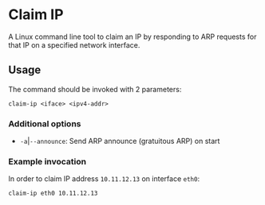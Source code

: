 Claim IP
========

A Linux command line tool to claim an IP by responding to ARP requests for that IP on a specified network interface.

Usage
-----

The command should be invoked with 2 parameters:

```
claim-ip <iface> <ipv4-addr>
```

### Additional options

- `-a`|`--announce`: Send ARP announce (gratuitous ARP) on start

### Example invocation

In order to claim IP address `10.11.12.13` on interface `eth0`:

```
claim-ip eth0 10.11.12.13
```
